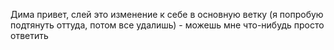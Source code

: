 Дима привет, слей это изменение к себе в основную ветку (я попробую подтянуть оттуда, потом все удалишь) - можешь мне что-нибудь просто ответить